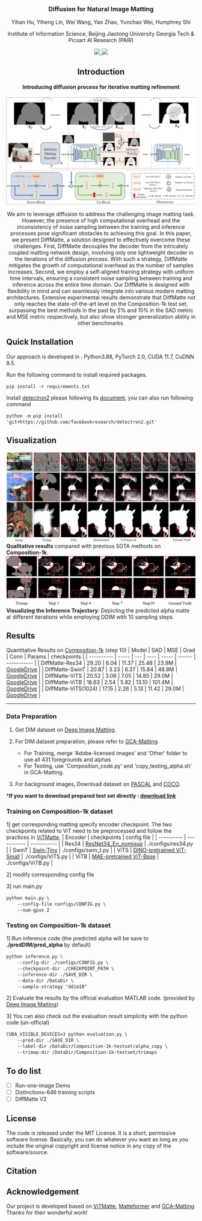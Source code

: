 <div align="center">
<!-- <h2>Click2Trimap</h2> -->
<h3>Diffusion for Natural Image Matting </h3>

Yihan Hu, Yiheng Lin, Wei Wang, Yao Zhao, Yunchao Wei, Humphrey Shi

Institute of Information Science, Beijing Jiaotong University
Georgia Tech & Picsart AI Research (PAIR)

<p align="center">
    <a href="https://opensource.org/licenses/MIT">
        <img src="https://img.shields.io/badge/License-MIT-yellow.svg"/>
    </a>
    <a href="https://arxiv.org/pdf/2210.11006.pdf">
        <img src="https://img.shields.io/badge/arXiv-2102.06583-b31b1b"/>
    </a>    
</p>


## Introduction
<div align="center"><h4>Introducing diffusion process for iterative matting refinement</h4></div>

![avatar](assert/pipeline.png)

We aim to leverage diffusion to address the challenging image matting task. However, the presence of high computational overhead and the inconsistency of noise sampling between the training and inference processes pose significant obstacles to achieving this goal. In this paper, we present DiffMatte, a solution designed to effectively overcome these challenges. First, DiffMatte decouples the decoder from the intricately coupled matting network design, involving only one lightweight decoder in the iterations of the diffusion process. With such a strategy, DiffMatte mitigates the growth of computational overhead as the number of samples increases. Second, we employ a self-aligned training strategy with uniform time intervals, ensuring a consistent noise sampling between training and inference across the entire time domain. Our DiffMatte is designed with flexibility in mind and can seamlessly integrate into various modern matting architectures. Extensive experimental results demonstrate that DiffMatte not only reaches the state-of-the-art level on the Composition-1k test set, surpassing the best methods in the past by 5\% and 15\% in the SAD metric and MSE metric respectively, but also show stronger generalization ability in other benchmarks. 


</div>

## Quick Installation 
Our approach is developed in : Python3.88, PyTorch 2.0, CUDA 11.7, CuDNN 8.5.

Run the following command to install required packages. 
<!-- You can refer to the issues of [ViTMatte](https://github.com/hustvl/ViTMatte) if you run into problems.  -->
```
pip install -r requirements.txt
```
Install [detectron2](https://github.com/facebookresearch/detectron2) please following its [document](https://detectron2.readthedocs.io/en/latest/), you can also run following command
```
python -m pip install 'git+https://github.com/facebookresearch/detectron2.git'
```

## Visualization
![avatar](assert/c1k.png)
__Qualitative results__ compared with previous SOTA methods on __Composition-1k__.
![avatar](assert/refine.png)
__Visualizing the Inference Trajectory__: Depicting the predicted alpha matte at different iterations while employing DDIM with 10 sampling steps.

## Results

Quantitative Results on [Composition-1k](https://paperswithcode.com/dataset/composition-1k) (step 10)
| Model      | SAD   | MSE | Grad | Conn  | Params | checkpoints |
| ---------- | ----- | --- | ---- | ----- | ------ | ----------- |
| DiffMatte-Res34 | 29.20 | 6.04 | 11.37 | 25.48 | 23.9M | [GoogleDrive](https://drive.google.com/file/d/13D8tWjzkWKKSKwvHs-I_zToeGmU8gBJc/view?usp=drive_link) |
| DiffMatte-SwinT | 20.87 | 3.23 | 6.37 | 15.84 | 48.8M | [GoogleDrive](https://drive.google.com/file/d/1TimvLgX3Kf6_N73DUkP0Z99OAE30ry-B/view?usp=drive_link) |
| DiffMatte-ViTS | 20.52 | 3.06 | 7.05 | 14.85 | 29.0M | [GoogleDrive](https://drive.google.com/file/d/11m6y4LI_Hp5u5AagUY_bxPJWkbtsydFV/view?usp=drive_link) |
| DiffMatte-ViTB | 18.63 | 2.54 | 5.82 | 13.10 | 101.4M | [GoogleDrive](https://drive.google.com/file/d/1-Qrtg7txDt53NIreq3PTvgJke6UhuB2z/view?usp=drive_link) |
| DiffMatte-ViTS(1024) | 17.15 | 2.26 | 5.13 | 11.42 | 29.0M | [GoogleDrive](https://drive.google.com/file/d/1NIn-tKtW3zhi2vK3OgOTiiHrOIXuHIZo/view?usp=drive_link) |

---

### Data Preparation
1) Get DIM dataset on [Deep Image Matting](https://sites.google.com/view/deepimagematting).

2) For DIM dataset preparation, please refer to [GCA-Matting](https://github.com/Yaoyi-Li/GCA-Matting).
   - For Training, merge 'Adobe-licensed images' and 'Other' folder to use all 431 foregrounds and alphas
   - For Testing, use 'Composition_code.py' and 'copy_testing_alpha.sh' in GCA-Matting.

3) For background images, Download dataset on [PASCAL](http://host.robots.ox.ac.uk/pascal/VOC/) and [COCO](https://cocodataset.org/#home).

***If you want to download prepared test set directly : [download link](https://drive.google.com/file/d/1fS-uh2Fi0APygd0NPjqfT7jCwUu_a_Xu/view?usp=sharing)** 

### Training on Composition-1k dataset
1] get corresponding matting specify encoder checkpoint. The two checkpoints related to ViT need to be preprocessed and follow the practices in [ViTMatte](https://github.com/hustvl/ViTMatte/blob/main/pretrained/preprocess.py).
| Encoder    | checkpoints | config file |
| ---------- | ----------- | ----------- |
| Res34 | [ResNet34_En_nomixup](https://drive.google.com/open?id=1kNj33D7x7tR-5hXOvxO53QeCEC8ih3-A) | ./configs/res34.py |
| SwinT | [Swin-Tiny](https://github.com/SwinTransformer/storage/releases/download/v1.0.0/swin_tiny_patch4_window7_224.pth) | ./configs/swin_t.py |
| ViTS | [DINO-pretrained ViT-Small](https://dl.fbaipublicfiles.com/dino/dino_deitsmall16_pretrain/dino_deitsmall16_pretrain.pth) | ./configs/ViTS.py |
| ViTB | [MAE-pretrained ViT-Base](https://dl.fbaipublicfiles.com/mae/pretrain/mae_pretrain_vit_base.pth) | ./configs/ViTB.py |

2] modify corresponding config file

3] run main.py
```
python main.py \
    --config-file configs/CONFIG.py \
    --num-gpus 2
```

### Testing on Composition-1k dataset

1] Run inference code (the predicted alpha will be save to **./predDIM/pred_alpha** by default)

```
python inference.py \
    --config-dir ./configs/CONFIG.py \
    --checkpoint-dir ./CHECKPOINT_PATH \
    --inference-dir ./SAVE_DIR \
    --data-dir /DataDir \
    --sample-strategy "ddim10"
```

2] Evaluate the results by the official evaluation MATLAB code. (provided by [Deep Image Matting](https://sites.google.com/view/deepimagematting))

3] You can also check out the evaluation result simplicity with the python code (un-official) 
```
CUDA_VISIBLE_DEVICES=3 python evaluation.py \
    --pred-dir ./SAVE_DIR \
    --label-dir /DataDir/Composition-1k-testset/alpha_copy \
    --trimap-dir /DataDir/Composition-1k-testset/trimaps
```

## To do list
- [ ] Run-one-image Demo
- [ ] Distinctions-646 training scripts
- [ ] DiffMatte V2

## License
The code is released under the MIT License. It is a short, permissive software license. Basically, you can do whatever you want as long as you include the original copyright and license notice in any copy of the software/source. 

## Citation

## Acknowledgement
Our project is developed based on [ViTMatte](https://github.com/hustvl/ViTMatte), [Matteformer](https://github.com/webtoon/matteformer) and [GCA-Matting](https://github.com/Yaoyi-Li/GCA-Matting). Thanks for their wonderful work!<div align="center">
